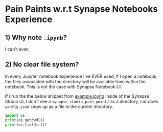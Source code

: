 # Pain Paints w.r.t Synapse Notebooks Experience

## 1) Why note `.ipynb`?

I can't even.

## 2) No clear file system?

In every Jupyter notebook experience I've EVER used, if I open a notebook, the files associated with the directory will be available from within the notebook. This is not the case with Synapse Notebook UI.

If I run the the below snippet from [example.ipynb](example.ipynb) inside of the Synapse Studio UI, I don't see a `synapse_studio_pain_point/` as a directory, nor does `config.json` show up as a file in the current directory.

```python
import os
print(os.getcwd())
print(os.listdir())
```